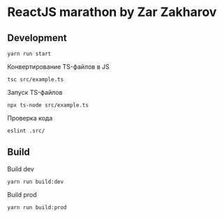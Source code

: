 # ReactJS marathon by Zar Zakharov

## Development

```shell
yarn run start
```

Конвертирование TS-файлов в JS

```shell
tsc src/example.ts
```

Запуск TS-файлов

```
npx ts-node src/example.ts
```

Проверка кода

```
eslint .src/
```

## Build

Build dev

```shell
yarn run build:dev
```

Build prod

```shell
yarn run build:prod
```
